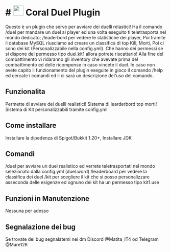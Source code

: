 # # <img src="src/main/resources/coral.png" width="32px"> Coral Duel Plugin

Questo è un plugin che serve per avviare dei duelli relastici!
Ha il comando 
/duel per mandare un duel al player ed una volta eseguito ti teletrasporta nel mondo dedicato;
/leaderbord per vedere le statistiche dei player,
Poi tramite il database MySQL riusciamo ad creare un classifica di top Kill, Morti, 
Poi ci sono dei kit (Personalizzabile nella config.yml). Che hanno dei permessi se si dispone del permesso tipo duel.kit1 allora potrete riscattarlo!
Alla fine del combattimento vi ridaranno gli inventory che avevate prima del combattimento ed delle ricompense in caso vincete il duel.
In caso non avete capito il funzionamento del plugin eseguite in gioco il comando /help ed cercate i comandi ed li ci sarà un descrizione del'uso del comando.


## Funzionalita
Permette di avviare dei duelli realistici!
Sistema di learderbord top morti!
Sistema di Kit personalizzabili tramite config.yml


## Come installare
Installare la dipedenza di Spigot/Bukkit 1.20+,
Installare JDK


## Comandi
/duel per avviare un duel realistico ed verrete teletrasportati nel mondo selezionato dalla config.yml (duel.word)
/leaderboard per vedere la classifica dei duel
/kit per scegliere il kit che si posso personalizzare asseconda delle esigenze ed ognuno dei kit ha un permesso tipo kit1.use

## Funzioni in Manutenzione
Nessuna per adesso

## Segnalazione dei bug
Se trovate dei bug segnalatemi nei dm Discord @Matita_IT4 od Telegram @Mare12K

